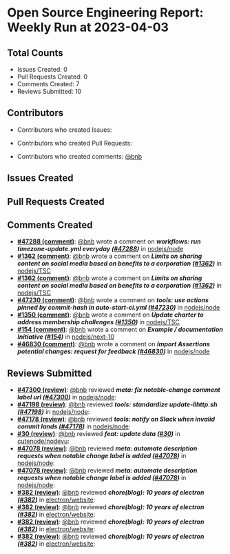 # Open Source Engineering Report: Weekly Run at 2023-04-03

## Total Counts

* Issues Created: 0
* Pull Requests Created: 0
* Comments Created: 7
* Reviews Submitted: 10

## Contributors

* Contributors who created Issues: 

* Contributors who created Pull Requests: 

* Contributors who created comments: [@bnb](https://github.com/bnb)

## Issues Created



## Pull Requests Created



## Comments Created

* **[#47288 (comment)](https://github.com/nodejs/node/pull/47288#issuecomment-1489135259)**: [@bnb](https://github.com/bnb) wrote a comment on _**workflows: run timezone-update.yml everyday ([#47288](https://github.com/nodejs/node/pull/47288))**_ in [nodejs/node](https://github.com/nodejs/node)
* **[#1362 (comment)](https://github.com/nodejs/TSC/issues/1362#issuecomment-1484002715)**: [@bnb](https://github.com/bnb) wrote a comment on _**Limits on sharing content on social media based on benefits to a corporation ([#1362](https://github.com/nodejs/TSC/issues/1362))**_ in [nodejs/TSC](https://github.com/nodejs/TSC)
* **[#1362 (comment)](https://github.com/nodejs/TSC/issues/1362#issuecomment-1484001124)**: [@bnb](https://github.com/bnb) wrote a comment on _**Limits on sharing content on social media based on benefits to a corporation ([#1362](https://github.com/nodejs/TSC/issues/1362))**_ in [nodejs/TSC](https://github.com/nodejs/TSC)
* **[#47230 (comment)](https://github.com/nodejs/node/pull/47230#issuecomment-1481159144)**: [@bnb](https://github.com/bnb) wrote a comment on _**tools: use actions pinned by commit-hash in auto-start-ci.yml ([#47230](https://github.com/nodejs/node/pull/47230))**_ in [nodejs/node](https://github.com/nodejs/node)
* **[#1350 (comment)](https://github.com/nodejs/TSC/pull/1350#issuecomment-1473879823)**: [@bnb](https://github.com/bnb) wrote a comment on _**Update charter to address membership challenges ([#1350](https://github.com/nodejs/TSC/pull/1350))**_ in [nodejs/TSC](https://github.com/nodejs/TSC)
* **[#154 (comment)](https://github.com/nodejs/next-10/issues/154#issuecomment-1467209101)**: [@bnb](https://github.com/bnb) wrote a comment on _**Example / documentation Initiative ([#154](https://github.com/nodejs/next-10/issues/154))**_ in [nodejs/next-10](https://github.com/nodejs/next-10)
* **[#46830 (comment)](https://github.com/nodejs/node/issues/46830#issuecomment-1451334615)**: [@bnb](https://github.com/bnb) wrote a comment on _**Import Assertions potential changes: request for feedback ([#46830](https://github.com/nodejs/node/issues/46830))**_ in [nodejs/node](https://github.com/nodejs/node)

## Reviews Submitted

* **[#47300 (review)](https://github.com/nodejs/node/pull/47300#pullrequestreview-1363764720)**: [@bnb](https://github.com/bnb) reviewed _**meta: fix notable-change comment label url ([#47300](https://github.com/nodejs/node/pull/47300))**_ in [nodejs/node](https://github.com/nodejs/node): 
* **[#47198 (review)](https://github.com/nodejs/node/pull/47198#pullrequestreview-1354580951)**: [@bnb](https://github.com/bnb) reviewed _**tools: standardize update-llhttp.sh ([#47198](https://github.com/nodejs/node/pull/47198))**_ in [nodejs/node](https://github.com/nodejs/node): 
* **[#47178 (review)](https://github.com/nodejs/node/pull/47178#pullrequestreview-1349820745)**: [@bnb](https://github.com/bnb) reviewed _**tools: notify on Slack when invalid commit lands ([#47178](https://github.com/nodejs/node/pull/47178))**_ in [nodejs/node](https://github.com/nodejs/node): 
* **[#30 (review)](https://github.com/cutenode/nodevu/pull/30#pullrequestreview-1345939665)**: [@bnb](https://github.com/bnb) reviewed _**feat: update data ([#30](https://github.com/cutenode/nodevu/pull/30))**_ in [cutenode/nodevu](https://github.com/cutenode/nodevu): 
* **[#47078 (review)](https://github.com/nodejs/node/pull/47078#pullrequestreview-1343735433)**: [@bnb](https://github.com/bnb) reviewed _**meta: automate description requests when notable change label is added ([#47078](https://github.com/nodejs/node/pull/47078))**_ in [nodejs/node](https://github.com/nodejs/node): 
* **[#47078 (review)](https://github.com/nodejs/node/pull/47078#pullrequestreview-1343719833)**: [@bnb](https://github.com/bnb) reviewed _**meta: automate description requests when notable change label is added ([#47078](https://github.com/nodejs/node/pull/47078))**_ in [nodejs/node](https://github.com/nodejs/node): 
* **[#382 (review)](https://github.com/electron/website/pull/382#pullrequestreview-1338486343)**: [@bnb](https://github.com/bnb) reviewed _**chore(blog): 10 years of electron ([#382](https://github.com/electron/website/pull/382))**_ in [electron/website](https://github.com/electron/website): 
* **[#382 (review)](https://github.com/electron/website/pull/382#pullrequestreview-1338482529)**: [@bnb](https://github.com/bnb) reviewed _**chore(blog): 10 years of electron ([#382](https://github.com/electron/website/pull/382))**_ in [electron/website](https://github.com/electron/website): 
* **[#382 (review)](https://github.com/electron/website/pull/382#pullrequestreview-1338480899)**: [@bnb](https://github.com/bnb) reviewed _**chore(blog): 10 years of electron ([#382](https://github.com/electron/website/pull/382))**_ in [electron/website](https://github.com/electron/website): 
* **[#382 (review)](https://github.com/electron/website/pull/382#pullrequestreview-1338479991)**: [@bnb](https://github.com/bnb) reviewed _**chore(blog): 10 years of electron ([#382](https://github.com/electron/website/pull/382))**_ in [electron/website](https://github.com/electron/website): 